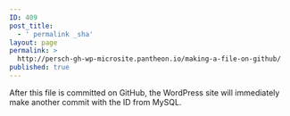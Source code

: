 ```yaml
---
ID: 409
post_title:
  - ' permalink _sha'
layout: page
permalink: >
  http://persch-gh-wp-microsite.pantheon.io/making-a-file-on-github/
published: true
---
```

After this file is committed on GitHub, the WordPress site will immediately make another commit with the ID from MySQL.